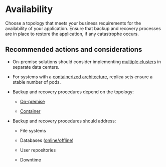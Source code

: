 # Availability

Choose a topology that meets your business requirements for the availability of your application. Ensure that backup and recovery processes are in place to restore the application, if any catastrophe occurs.

## Recommended actions and considerations

- On-premise solutions should consider implementing [multiple clusters](https://help.hcltechsw.com/digital-experience/8.5/install/rm_production_mult_clusters.html) in separate data centers.

- For systems with a [containerized architecture](https://help.hcltechsw.com/digital-experience/9.5/containerization/overview.html), replica sets ensure a stable number of pods.

- Backup and recovery procedures depend on the topology:

    - [On-premise](https://help.hcltechsw.com/digital-experience/8.5/admin-system/i_wadm_c_bkup_restr_winlinux.html)

    - [Container](https://opensource.hcltechsw.com/digital-experience/CF210/deployment/install/container/operator-migration/operator_backup_and_recovery_procedures/)

- Backup and recovery procedures should address:

    - File systems

    - Databases ([online/offline](https://help.hcltechsw.com/digital-experience/8.5/admin-system/i_wadm_c_bkup_db2_basics.html))

    - User repositories
    
    - Downtime